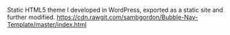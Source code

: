 Static HTML5 theme I developed in WordPress, exported as a static site and further modified.
https://cdn.rawgit.com/sambgordon/Bubble-Nav-Template/master/index.html
